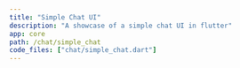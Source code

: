 ```yaml
---
title: "Simple Chat UI"
description: "A showcase of a simple chat UI in flutter"
app: core
path: /chat/simple_chat
code_files: ["chat/simple_chat.dart"]
---
```

